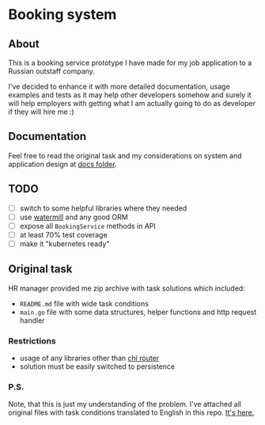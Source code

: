 # Booking system

## About

This is a booking service prototype I have made for my job application to a Russian outstaff company.

I've decided to enhance it with more detailed documentation, usage examples and tests as it may help other developers somehow and surely it will help employers with getting what I am actually going to do as developer if they will hire me :)

## Documentation

Feel free to read the original task and my considerations on system and application design at [docs folder](docs/README.me).

## TODO
- [ ] switch to some helpful libraries where they needed
- [ ] use [watermill](https://github.com/ThreeDotsLabs/watermill) and any good ORM
- [ ] expose all ```BookingService``` methods in API
- [ ] at least 70% test coverage
- [ ] make it "kubernetes ready"

## Original task

HR manager provided me zip archive with task solutions which included:
- ```README.md``` file with wide task conditions
- ```main.go``` file with some data structures, helper functions and http request handler

### Restrictions
- usage of any libraries other than [chi router](https://github.com/go-chi/chi)
- solution must be easily switched to persistence

### P.S.

Note, that this is just my understanding of the problem. I've attached all original files with task conditions translated to English in this repo. [It's here.](docs/original-task/)
